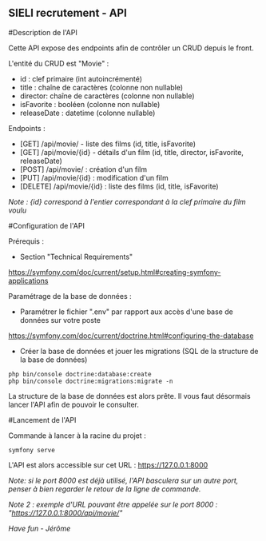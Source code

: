 SIELI recrutement - API
-----------------------

#Description de l'API

Cette API expose des endpoints afin de contrôler un CRUD depuis le front.

L'entité du CRUD est "Movie" :
- id : clef primaire (int autoincrémenté)
- title : chaîne de caractères (colonne non nullable)
- director: chaîne de caractères (colonne non nullable)
- isFavorite : booléen (colonne non nullable)
- releaseDate : datetime (colonne nullable)


Endpoints : 

- [GET] /api/movie/ - liste des films (id, title, isFavorite)
- [GET] /api/movie/{id} - détails d'un film  (id, title, director, isFavorite, releaseDate)
- [POST] /api/movie/ : création d'un film
- [PUT] /api/movie/{id} : modification d'un film
- [DELETE] /api/movie/{id} : liste des films (id, title, isFavorite)

*Note : {id} correspond à l'entier correspondant à la clef primaire du film voulu*

#Configuration de l'API

Prérequis :
- Section "Technical Requirements"

https://symfony.com/doc/current/setup.html#creating-symfony-applications

Paramétrage de la base de données :
- Paramétrer le fichier ".env" par rapport aux accès d'une base de données sur votre poste

https://symfony.com/doc/current/doctrine.html#configuring-the-database

- Créer la base de données et jouer les migrations (SQL de la structure de la base de données)

```
php bin/console doctrine:database:create
php bin/console doctrine:migrations:migrate -n
```

La structure de la base de données est alors prête. Il vous faut désormais lancer l'API afin de pouvoir le consulter.

#Lancement de l'API

Commande à lancer à la racine du projet : 
```
symfony serve
```

L'API est alors accessible sur cet URL : https://127.0.0.1:8000

*Note: si le port 8000 est déjà utilisé, l'API basculera sur un autre port, penser à bien regarder le retour de la ligne de commande.*

*Note 2 : exemple d'URL pouvant être appelée sur le port 8000 : "https://127.0.0.1:8000/api/movie/"*



*Have fun - Jérôme*